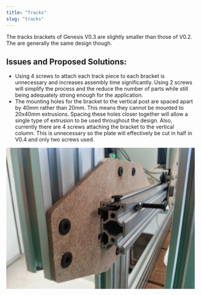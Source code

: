 ```yaml
---
title: "Tracks"
slug: "tracks"
---
```


The tracks brackets of Genesis V0.3 are slightly smaller than those of V0.2. The are generally the same design though.

## Issues and Proposed Solutions:

  * Using 4 screws to attach each track piece to each bracket is unnecessary and increases assembly time significantly. Using 2 screws will simplify the process and the reduce the number of parts while still being adequately strong enough for the application.
  * The mounting holes for the bracket to the vertical post are spaced apart by 40mm rather than 20mm. This means they cannot be mounted to 20x40mm extrusions. Spacing these holes closer together will allow a single type of extrusion to be used throughout the design. Also, currently there are 4 screws attaching the bracket to the vertical column. This is unnecessary so the plate will effectively be cut in half in V0.4 and only two screws used.

![Genesisv3tracks.jpg](_images/Genesisv3tracks.jpg)

